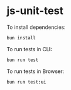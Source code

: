 # js-unit-test

To install dependencies:

```bash
bun install
```

To run tests in CLI:

```bash
bun run test
```

To run tests in Browser:

```bash
bun run test:ui
```
